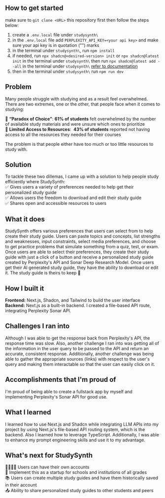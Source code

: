 ## How to get started

make sure to `git clone <URL>` this repository first then follow the steps below:

1. create a `.env.local` file under `studysynth\`
2. in the `.env.local` file add `PERPLEXITY_API_KEY=<your api key>` and make sure your api key is in quotation ("") marks
3. in the terminal under `studysynth\`, run `npm install`
4. if needed, run `npx shadcn@<desired-version> init` or `npx shadcn@latest init` in the terminal under `studysynth\` then run `npx shadcn@latest add --all` in the terminal under `studysynth\` <a href="https://ui.shadcn.com/docs/installation/next">refer to documentation</a>
5. then in the terminal under `studysynth\` run `npm run dev`

## Problem
Many people struggle with studying and as a result feel overwhelmed. There are two extremes, one or the other, that people face when it comes to studying:

🥵 <b>“Paradox of Choice”</b>: <b>61% of students</b> felt overwhelmed by the number of available study materials and were unsure which ones to prioritize
<br>
🥶 <b>Limited Access to Resources</b>:  <b>43% of students</b> reported not having access to all the resources they needed for their courses

The problem is that people either have too much or too little resources to study with.

## Solution
To tackle these two dillemas, I came up with a solution to help people study efficiently where StudySynth:
<br>
✅ Gives users a variety of preferences needed to help get their personalized study guide <br>
✅ Allows users the freedom to download and edit their study guide <br>
✅ Shares open and accessible resources to users <br>


## What it does
StudySynth offers various preferences that users can select from to help create their study guide. Users can paste topics and concepts, list strengths and weaknesses, input constraints, select media preferences, and choose to get practice problems that simulate something from a quiz, test, or exam. Once users are able to select their preferences, they create their study guide with just a click of a button and receive a personalized study guide created by Perplexity's API and Sonar Deep Research Model. Once users get their AI generated study guide, they have the ability to download or edit it. The study guide is theirs to keep 🙂

## How I built it
**Frontend:** Next.js, Shadcn, and Tailwind to build the user interface
<br>
**Backend:** Next.js as a built-in backend. I created a file-based API route, integrating Perplexity Sonar API. 

## Challenges I ran into
Although I was able to get the response back from Perplexity's API, the response time was slow. Also, another challenge I ran into was getting all of the information in the user query to be passed to the API and return an accurate, consistent response. Additionally, another challenge was being able to gather the appropriate sources (links) with respect to the user's query and making them interactable so that the user can easily click on it. 

## Accomplishments that I'm proud of
I'm proud of being able to create a fullstack app by myself and implementing Perplexity's Sonar API for good use.

## What I learned
I learned how to use Next.js and Shadcn while integrating LLM APIs into my project by using Next.js's file-based API routing system, which is the backend. Also I learned how to leverage TypeScript. Additionally, I was able to enhance my prompt engineering skills and use it to my advantage. 

## What's next for StudySynth

👨‍👩‍👧‍👦 Users can have their own accounts <br>
🏫 Implement this as a startup for schools and institutions of all grades <br>
📚 Users can create multiple study guides and have them historically saved in their account <br>
📤 Ability to share personalized study guides to other students and peers <br>

